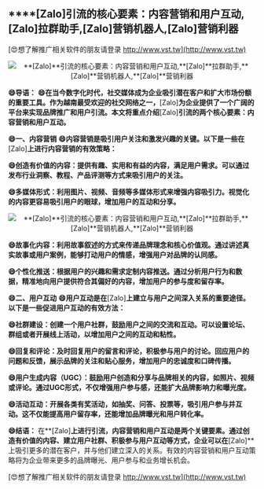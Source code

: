 ## ****[Zalo]**引流的核心要素：内容营销和用户互动,**[Zalo]**拉群助手,**[Zalo]**营销机器人,**[Zalo]**营销利器**

[😍想了解推广相关软件的朋友请登录 http://www.vst.tw](http://www.vst.tw)

 <center><img src="https://vst.tw/MP4/tuiguang/png/5.png" alt="**[Zalo]**引流的核心要素：内容营销和用户互动,**[Zalo]**拉群助手,**[Zalo]**营销机器人,**[Zalo]**营销利器"></center>

**😄导语：**
**😄在当今数字化时代，社交媒体成为企业吸引潜在客户和扩大市场份额的重要工具。作为越南最受欢迎的社交网络之一，**[Zalo]**为企业提供了一个广阔的平台来实现品牌推广和用户引流。本文将重点介绍**[Zalo]**引流的两个核心要素：内容营销和用户互动。**

**😄一、内容营销**
**😄内容营销是吸引用户关注和激发兴趣的关键。以下是一些在**[Zalo]**上进行内容营销的有效策略：**

**😄创造有价值的内容：提供有趣、实用和有益的内容，满足用户需求。可以通过发布行业洞察、教程、产品评测等方式来吸引用户的关注。**

**😄多媒体形式：利用图片、视频、音频等多媒体形式来增强内容吸引力。视觉化的内容更容易吸引用户的眼球，增加用户的互动和分享。**

 <center><img src="https://vst.tw/MP4/tuiguang/png/7.png" alt="**[Zalo]**引流的核心要素：内容营销和用户互动,**[Zalo]**拉群助手,**[Zalo]**营销机器人,**[Zalo]**营销利器"></center>

**😄故事化内容：利用故事叙述的方式来传递品牌理念和核心价值观。通过讲述真实故事或用户案例，能够打动用户的情感，增强用户对品牌的认同感。**

**😄个性化推送：根据用户的兴趣和需求定制内容推送。通过分析用户行为和数据，精准地向用户提供符合其偏好的内容，增加用户的参与度和留存率。**

**😄二、用户互动**
**😄用户互动是在**[Zalo]**上建立与用户之间深入关系的重要途径。以下是一些促进用户互动的有效方法：**

**😄社群建设：创建一个用户社群，鼓励用户之间的交流和互动。可以设置论坛、群组或者开展线上活动，以增加用户之间的互动和粘性。**

**😄回复和评论：及时回复用户的留言和评论，积极参与用户的讨论。回应用户的问题和反馈，展示品牌的关注和贴心服务，增加用户的忠诚度和口碑传播。**

**😄用户生成内容（UGC）：鼓励用户创造和分享与品牌相关的内容，如照片、视频或评论。通过UGC形式，不仅增强用户参与感，还能扩大品牌影响力和曝光度。**

**😄活动互动：开展各类有奖活动，如抽奖、问答、投票等，吸引用户参与并互动。这不仅能提高用户留存率，还能增加品牌曝光和用户转化率。**

**😄结语：**
在**[Zalo]**上进行引流，内容营销和用户互动是两个关键要素。通过创造有价值的内容、建立用户社群、积极参与用户互动等方式，企业可以在**[Zalo]**上吸引更多的潜在客户，并与他们建立深入的关系。有效的内容营销和用户互动策略将为企业带来更多的品牌曝光、用户参与和业务增长机会。

[😍想了解推广相关软件的朋友请登录 http://www.vst.tw](http://www.vst.tw)



